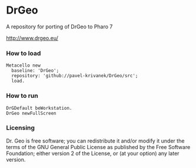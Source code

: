 # DrGeo

A repository for porting of DrGeo to Pharo 7

http://www.drgeo.eu/

### How to load

```
Metacello new
  baseline: 'DrGeo';
  repository: 'github://pavel-krivanek/DrGeo/src';
  load.
```

### How to run

```
DrGDefault beWorkstation.
DrGeo newFullScreen
```

### Licensing

Dr. Geo is free software; you can redistribute it and/or modify it under the terms of the GNU General Public License as published by the Free Software Foundation; either version 2 of the License, or (at your option) any later version.


